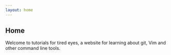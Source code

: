 ```yaml
---
layout: home
---
```

## Home

Welcome to tutorials for tired eyes, a website for learning about git, Vim
and other command line tools.

